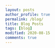 ```yaml
---
layout: posts
author_profile: true
permalink: /blog/
title: Blog Posts
tags: [blog]
modified: 2020-08-15
comments: true
---
```

